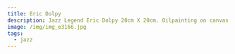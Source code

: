 ```yaml
---
title: Eric Dolpy
description: Jazz Legend Eric Dolpy 20cm X 20cm. Oilpainting on canvas. 125 euro
image: /img/img_e3166.jpg
tags:
  - jazz
---
```

